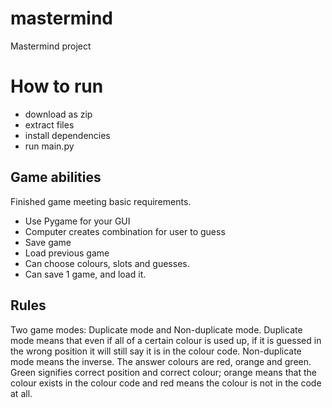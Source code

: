 # mastermind
Mastermind project

# How to run
- download as zip
- extract files
- install dependencies
- run main.py

## Game abilities
Finished game meeting basic requirements.
- Use Pygame for your GUI
- Computer creates combination for user to guess
- Save game
- Load previous game
- Can choose colours, slots and guesses. 
- Can save 1 game, and load it.

## Rules
Two game modes: Duplicate mode and Non-duplicate mode. 
Duplicate mode means that even if all of a certain colour is used up, if it is guessed in the wrong position it will still say it is in the colour code.
Non-duplicate mode means the inverse.
The answer colours are red, orange and green. 
Green signifies correct position and correct colour; orange means that the colour exists in the colour code and red means the colour is not in the code at all.
